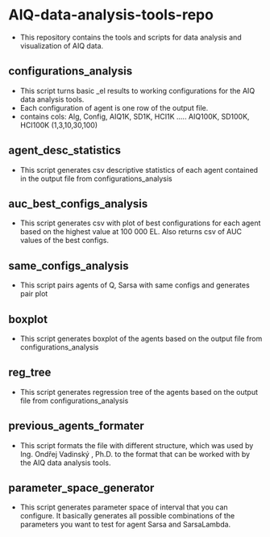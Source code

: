 # AIQ-data-analysis-tools-repo
- This repository contains the tools and scripts for data analysis and visualization of AIQ data.

## configurations_analysis
- This script turns basic _el results to working configurations for the AIQ data analysis tools.
- Each configuration of agent is one row of the output file.
- contains cols: Alg, Config, AIQ1K, SD1K, HCI1K ..... AIQ100K, SD100K, HCI100K (1,3,10,30,100)

## agent_desc_statistics
- This script generates csv descriptive statistics of each agent contained in the output file from configurations_analysis

## auc_best_configs_analysis
- This script generates csv with plot of best configurations for each agent based on the highest value at 100 000 EL. Also returns csv of AUC values of the best configs.

## same_configs_analysis
- This script pairs agents of Q, Sarsa with same configs and generates pair plot

## boxplot
- This script generates boxplot of the agents based on the output file from configurations_analysis

## reg_tree
- This script generates regression tree of the agents based on the output file from configurations_analysis

## previous_agents_formater
- This script formats the file with different structure, which was used by Ing. Ondřej Vadinský , Ph.D. to the format that can be worked with by the AIQ data analysis tools.


## parameter_space_generator
- This script generates parameter space of interval that you can configure. It basically generates all possible combinations of the parameters you want to test for agent Sarsa and SarsaLambda.